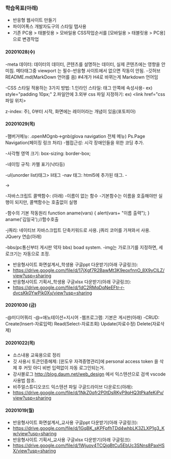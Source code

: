 ### 학습목표(아래)

- 반응형 웹사이트 만들기
- 파이어폭스 개발자도구의 스타일 탭사용
- 기존 PC용 > 태블릿용 > 모바일용 CSS작업순서를 [모바일용 > 태블릿용 > PC용] 으로 변경작업

#### 20201028(수)
-meta 데이터: 데이터의 데이터, 콘텐츠를 설명하는 데이터, 실제 콘텐츠에는 영향을 안미침.
메타태그중 viewport 는 필수-반응형 사이트에서 없으면 작동이 안됨.
-깃허브 README.md(MarkDown 언어를 씀) 
#4개가 H4로 바뀌는게 Markdown 언어임

-CSS 스타일 적용하는 3가지 방법: 
1.인라인 스타일: 태그 안쪽에  속성사용- ex) style="padding 10px;"
2.파일안에 <style>태그 사용: <style> </style>
3.외부 css 파일 지정하기: ex) <link href="css파일 위치>

z-index: 주), 0부터 시작, 
화면에는 레이어라는 개념이 있음(포토피아)

#### 20201029(목)
-햄버거메뉴: .openMOgnb->gnb(glova navigation 전체 메뉴)
Ps.Page Navigation(페이징 링크 처리)
-웹접근성: 시각 장애인들을 위한 코딩 추가.

-사각형 영역 크기: box-sizing: border-box;

-네이밍 규칙: 카멜 표기(낙타등)

-ul(unorder list)태그> li태그
-nav 태그: html5에 추가된 태그.
-<div id="nav"></div> -> <nav></nav>

-자바스크립트 콜백함수: (아래)
-이름이 없는 함수
-기본함수는 이름을 호출해야만 실행이 되지만, 콜백함수는 호출없이 실행

-함수의 기본 작동원리
function aname(vars) {
    alert(vars+ "이름 출력");
}
aname('김일국');//함수호출

-j쿼리: 네이티브 자바스크립트 단축키워드로 사용.
j쿼리 코어를 가져와서 사용.
JQuery 연습(아래)
<!-- 1. jQuery 개요
  -개요 : 자바 스크립트 라이브러리 중 대표적임.

 - DOM엘리먼트 하나하나 접근하여 작업을 수행

    -페이지에 강력한 CSS를 추가

    -엘리먼트 속성 변경, 엘리먼트를 추가

  -특징 : DOM 엘리먼트셀렉터(DOM: HTML, XML을 제어)
 html태그선택 : $("a"),$("div")
 CSS클래스선택 : $(".클래스명"), $("태그, 클래스명")
 CSS ID선택 : $("#id") document.getElementById("id")와 같다
 중첩구조 : $("#id").find("li") => $("#id li")
 jquery 사용법 시작부분
<script type="text/javascript" src="jquery.js"></script>
<head> 태그 안쪽에 사용 </head>

 -Ajax 지원 (현재 진행중인 스프링프로젝트 댓글 기능에 사용할 예정)
 -사용법(아래)
 *$(document).ready(callback)
   단축형: jQuery(callback)/$(callback) 
  $(document).ready(function(){
   //사용자 소스 영역
  });
  $(function() {
  //사용자 소스 영역
  });
  jQuery(document).ready(function() {
  //사용자 소스 영역
  });
  jQuery(function() {
  //사용자 소스 영역
  });  -->

-bbs(pc통신부터 게시판 약자 bbs) boad system.
-img는 가로크기를 지정하면, 세로크기는 자동으로 조정.


- 반응형사이트 화면설계서_학생용 구글ppt 다운받기(아래 구글링크):
- https://drive.google.com/file/d/17jXgf7R2BawMt3K9eoxfnnO_8X9yClLZ/view?usp=sharing
- 반응형사이트 기획서_학생용 구글xlsx 다운받기(아래 구글링크):
- https://drive.google.com/file/d/1dC2RMqDqNeEFtr-r-dvcsKk0YwPjk0Xy/view?usp=sharing

#### 20201030 (금)
-@미디어쿼리
-@=애노테이션=지시어
-웹프로그램: 기본은 게시판(아래)
-CRUD: Create(Insert-자료입력)
      Read(Select-자료조회)
      Update(자료수정)
      Delete(자료삭제)


#### 20201022(목)

- 소스내용 교육용으로 정리
- 깃 사용시 토큰인증헤제: [윈도우 자격증명관리]에 personal access token 을 삭제 후 커밋
아디 비번 입력없이 자동 로그인되는거.
- 강사블로그 http://blog.daum.net/web_design 에서 익스텐션으로 검색 vscode 사용법 참조.
- 비주얼스튜디오코드 익스텐션 파일 구글드라이브 다운로드(아래):
- https://drive.google.com/file/d/1NkZ0qfr2P0tDsRKyP9qHQ3tPkafeKiPv/view?usp=sharing

#### 20201019(월)

- 반응형사이트 화면설계서_교사용 구글ppt 다운받기(아래 구글링크):
- https://drive.google.com/file/d/1GqBK_sKPFpfhTDd4whbLK3ZLXP1g3_Kw/view?usp=sharing
- 반응형사이트 기획서_교사용 구글xlsx 다운받기(아래 구글링크):
- https://drive.google.com/file/d/1Wjuov4TCQjqBtCu5EbUc3SNns8PaxHSX/view?usp=sharing
